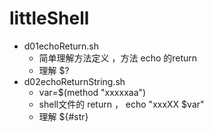# littleShell
- d01echoReturn.sh
	- 简单理解方法定义 ，方法 echo 的return
	- 理解 $?  
- d02echoReturnString.sh
	- var=$(method "xxxxxaa")
	- shell文件的 return ， echo "xxxXX $var"
	- 理解 ${#str}
